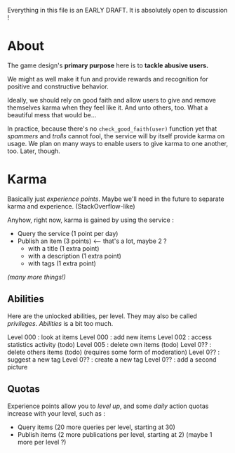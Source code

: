 
Everything in this file is an EARLY DRAFT.
It is absolutely open to discussion !


About
=====

The game design's **primary purpose** here is to **tackle abusive users.**

We might as well make it fun and provide rewards and recognition for positive and constructive behavior.

Ideally, we should rely on good faith and allow users to give and remove themselves karma when they feel like it. And unto others, too. What a beautiful mess that would be...

In practice, because there's no `check_good_faith(user)` function yet that _spammers_ and _trolls_ cannot fool, the service will by itself provide karma on usage.
We plan on many ways to enable users to give karma to one another, too. Later, though.


Karma
=====

Basically just _experience points_.
Maybe we'll need in the future to separate karma and experience. (StackOverflow-like)

Anyhow, right now, karma is gained by using the service :

- Query the service (1 point per day)
- Publish an item (3 points)  <-- that's a lot, maybe 2 ?
  - with a title (1 extra point)
  - with a description (1 extra point)
  - with tags (1 extra point)

_(many more things!)_


Abilities
---------

Here are the unlocked abilities, per level.
They may also be called _privileges_. _Abilities_ is a bit too much.

Level 000 : look at items
Level 000 : add new items
Level 002 : access statistics activity (todo)
Level 005 : delete own items (todo)
Level 0?? : delete others items (todo) (requires some form of moderation)
Level 0?? : suggest a new tag
Level 0?? : create a new tag
Level 0?? : add a second picture


Quotas
------

Experience points allow you to *level up*, and some *daily* action quotas
increase with your level, such as :

- Query items (20 more queries per level, starting at 30)
- Publish items (2 more publications per level, starting at 2) (maybe 1 more per level ?)
